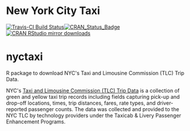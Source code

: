 New York City Taxi
================

[![Travis-CI Build Status](https://travis-ci.org/beanumber/nyctaxi.svg?branch=master)](https://travis-ci.org/beanumber/nyctaxi)[![CRAN\_Status\_Badge](http://www.r-pkg.org/badges/version/nyctaxi)](https://cran.r-project.org/package=nyctaxi)[![CRAN RStudio mirror downloads](http://cranlogs.r-pkg.org/badges/nyctaxi)](http://www.r-pkg.org/pkg/nyctaxi)

nyctaxi
=======

R package to download NYC's Taxi and Limousine Commission (TLC) Trip Data.

NYC's [Taxi and Limousine Commission (TLC) Trip Data](http://www.nyc.gov/html/tlc/html/about/trip_record_data.shtml) is a collection of green and yellow taxi trip records including fields capturing pick-up and drop-off locations, times, trip distances, fares, rate types, and driver-reported passenger counts. The data was collected and provided to the NYC TLC by technology providers under the Taxicab & Livery Passenger Enhancement Programs.

